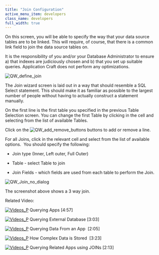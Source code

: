 ```yaml
---
title: "Join Configuration"
active_menu_item: developers
class_name: developers
full_width: true
---
```



On this screen, you will be able to specify the way that your data source tables are to be linked. This will require, of course, that there is a common link field to join the data source tables on.

It is the responsibility of you and/or your Database Administrator to ensure a) that indexes are judiciously chosen and b) that you set up suitable queries. Application Craft does not perform any optimizations.

![QW\_define\_join](/img/docs/qw_define_join.zoom63.png)

The Join wizard screen is laid out in a way that should resemble a SQL Select statement. This should make it as familiar as possible to the largest number of people without having to actually construct a statement manually.

On the first line is the first table you specified in the previous Table Selection screen. You can change the first Table by clicking in the cell and selecting from the list of available Tables.

Click on the ![QW\_add\_remove\_buttons](/img/docs/qw_add_remove_buttons.png) buttons to add or remove a line.

For all Joins, click in the relevant cell and select from the list of available options.  You should specify the following:

 - Join type (Inner, Left outer, Full Outer)

 - Table - select Table to join

 - Join Fields - which fields are used from each table to perform the Join.

![QW\_Join\_no\_dialog](/img/docs/qw_join_no_dialog.zoom57.png)

The screenshot above shows a 3 way join.

Related Video:

[![Videos\_P](/img/docs/videos_p.png)](http://www.youtube.com/v/N-sBju6KMFE?autoplay=1&hd=1&fs=1&showsearch=0&rel=0&) Querying Apps [4:57]

[![Videos\_P](/img/docs/videos_p.png)](http://www.youtube.com/v/wxbd6ugLxa0?autoplay=1&hd=1&fs=1&showsearch=0&rel=0&) Querying External Database [3:03]

[![Videos\_P](/img/docs/videos_p.png)](http://www.youtube.com/v/Jlsh8jhSOg0?autoplay=1&hd=1&fs=1&showsearch=0&rel=0&) Querying Data From an App  [2:05]

[![Videos\_P](/img/docs/videos_p.png)](http://www.youtube.com/v/larvYYDbvf0?autoplay=1&hd=1&fs=1&showsearch=0&rel=0&) How Complex Data is Stored  [3:23]

[![Videos\_P](/img/docs/videos_p.png)](http://www.youtube.com/v/0ZCUI-zNS-o?autoplay=1&hd=1&fs=1&showsearch=0&rel=0&) Querying Related Apps using JOINs [2:13]

